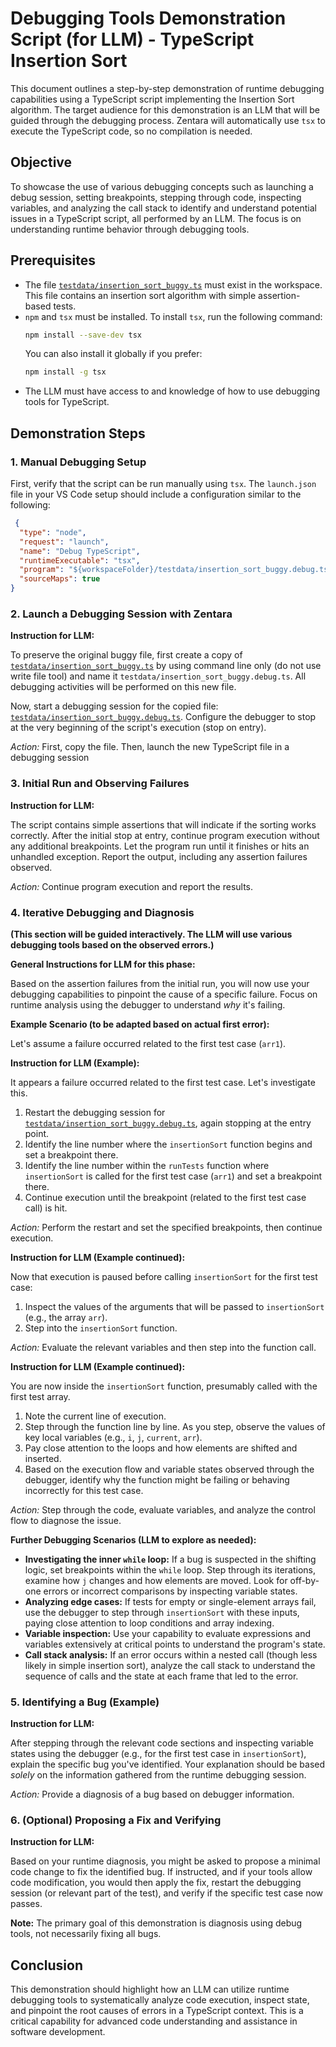 # Debugging Tools Demonstration Script (for LLM) - TypeScript Insertion Sort

This document outlines a step-by-step demonstration of runtime debugging capabilities using a TypeScript script implementing the Insertion Sort algorithm. The target audience for this demonstration is an LLM that will be guided through the debugging process. Zentara will automatically use `tsx` to execute the TypeScript code, so no compilation is needed.

## Objective

To showcase the use of various debugging concepts such as launching a debug session, setting breakpoints, stepping through code, inspecting variables, and analyzing the call stack to identify and understand potential issues in a TypeScript script, all performed by an LLM. The focus is on understanding runtime behavior through debugging tools.

## Prerequisites

- The file [`testdata/insertion_sort_buggy.ts`](testdata/insertion_sort_buggy.ts) must exist in the workspace. This file contains an insertion sort algorithm with simple assertion-based tests.
- `npm` and `tsx` must be installed. To install `tsx`, run the following command:
  ```bash
  npm install --save-dev tsx
  ```
  You can also install it globally if you prefer:
  ```bash
  npm install -g tsx
  ```
- The LLM must have access to and knowledge of how to use debugging tools for TypeScript.

## Demonstration Steps

### 1. Manual Debugging Setup

First, verify that the script can be run manually using `tsx`. The `launch.json` file in your VS Code setup should include a configuration similar to the following:

```json
 {
  "type": "node",
  "request": "launch",
  "name": "Debug TypeScript",
  "runtimeExecutable": "tsx",
  "program": "${workspaceFolder}/testdata/insertion_sort_buggy.debug.ts",
  "sourceMaps": true
}
```

### 2. Launch a Debugging Session with Zentara

**Instruction for LLM:**

To preserve the original buggy file, first create a copy of [`testdata/insertion_sort_buggy.ts`](testdata/insertion_sort_buggy.ts) by using command line only (do not use write file tool) and name it `testdata/insertion_sort_buggy.debug.ts`. All debugging activities will be performed on this new file.

Now, start a debugging session for the copied file: [`testdata/insertion_sort_buggy.debug.ts`](testdata/insertion_sort_buggy.debug.ts).
Configure the debugger to stop at the very beginning of the script's execution (stop on entry).

_Action:_ First, copy the file. Then, launch the new TypeScript file in a debugging session
### 3. Initial Run and Observing Failures

**Instruction for LLM:**

The script contains simple assertions that will indicate if the sorting works correctly. After the initial stop at entry, continue program execution without any additional breakpoints. Let the program run until it finishes or hits an unhandled exception.
Report the output, including any assertion failures observed.

_Action:_ Continue program execution and report the results.

### 4. Iterative Debugging and Diagnosis

**(This section will be guided interactively. The LLM will use various debugging tools based on the observed errors.)**

**General Instructions for LLM for this phase:**

Based on the assertion failures from the initial run, you will now use your debugging capabilities to pinpoint the cause of a specific failure. Focus on runtime analysis using the debugger to understand *why* it's failing.

**Example Scenario (to be adapted based on actual first error):**

Let's assume a failure occurred related to the first test case (`arr1`).

**Instruction for LLM (Example):**

It appears a failure occurred related to the first test case. Let's investigate this.

1.  Restart the debugging session for [`testdata/insertion_sort_buggy.debug.ts`](testdata/insertion_sort_buggy.debug.ts), again stopping at the entry point.
2.  Identify the line number where the `insertionSort` function begins and set a breakpoint there.
3.  Identify the line number within the `runTests` function where `insertionSort` is called for the first test case (`arr1`) and set a breakpoint there.
4.  Continue execution until the breakpoint (related to the first test case call) is hit.

_Action:_ Perform the restart and set the specified breakpoints, then continue execution.

**Instruction for LLM (Example continued):**

Now that execution is paused before calling `insertionSort` for the first test case:

1.  Inspect the values of the arguments that will be passed to `insertionSort` (e.g., the array `arr`).
2.  Step into the `insertionSort` function.

_Action:_ Evaluate the relevant variables and then step into the function call.

**Instruction for LLM (Example continued):**

You are now inside the `insertionSort` function, presumably called with the first test array.

1.  Note the current line of execution.
2.  Step through the function line by line. As you step, observe the values of key local variables (e.g., `i`, `j`, `current`, `arr`).
3.  Pay close attention to the loops and how elements are shifted and inserted.
4.  Based on the execution flow and variable states observed through the debugger, identify why the function might be failing or behaving incorrectly for this test case.

_Action:_ Step through the code, evaluate variables, and analyze the control flow to diagnose the issue.

**Further Debugging Scenarios (LLM to explore as needed):**

- **Investigating the inner `while` loop:** If a bug is suspected in the shifting logic, set breakpoints within the `while` loop. Step through its iterations, examine how `j` changes and how elements are moved. Look for off-by-one errors or incorrect comparisons by inspecting variable states.
- **Analyzing edge cases:** If tests for empty or single-element arrays fail, use the debugger to step through `insertionSort` with these inputs, paying close attention to loop conditions and array indexing.
- **Variable inspection:** Use your capability to evaluate expressions and variables extensively at critical points to understand the program's state.
- **Call stack analysis:** If an error occurs within a nested call (though less likely in simple insertion sort), analyze the call stack to understand the sequence of calls and the state at each frame that led to the error.

### 5. Identifying a Bug (Example)

**Instruction for LLM:**

After stepping through the relevant code sections and inspecting variable states using the debugger (e.g., for the first test case in `insertionSort`), explain the specific bug you've identified. Your explanation should be based _solely_ on the information gathered from the runtime debugging session.

_Action:_ Provide a diagnosis of a bug based on debugger information.

### 6. (Optional) Proposing a Fix and Verifying

**Instruction for LLM:**

Based on your runtime diagnosis, you might be asked to propose a minimal code change to fix the identified bug. If instructed, and if your tools allow code modification, you would then apply the fix, restart the debugging session (or relevant part of the test), and verify if the specific test case now passes.

**Note:** The primary goal of this demonstration is diagnosis using debug tools, not necessarily fixing all bugs.

## Conclusion

This demonstration should highlight how an LLM can utilize runtime debugging tools to systematically analyze code execution, inspect state, and pinpoint the root causes of errors in a TypeScript context. This is a critical capability for advanced code understanding and assistance in software development.